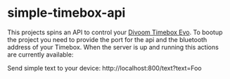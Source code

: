 # simple-timebox-api

This projects spins an API to control your [Divoom Timebox Evo](http://www.divoom.com/product/timebox-evo.html). 
To bootup the project you need to provide the port for the api and the bluetooth address of your Timebox.
When the server is up and running this actions are currently available:

Send simple text to your device: http://localhost:800/text?text=Foo
